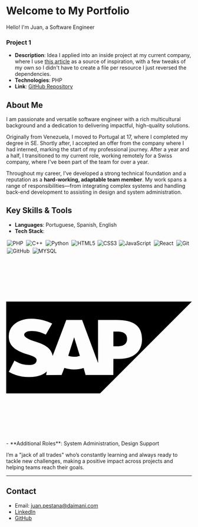 # Welcome to My Portfolio
Hello! I'm Juan, a Software Engineer

### Project 1
- **Description**: Idea I applied into an inside project at my current company, where I use [this article](https://laravel-news.com/working-with-third-party-services-in-laravel) as a source of inspiration, with a few tweaks of my own so I didn't have to create a file per resource I just reversed the dependencies.
- **Technologies**: PHP
- **Link**: [GitHub Repository](#)

## About Me

I am passionate and versatile software engineer with a rich multicultural background and a dedication to delivering impactful, high-quality solutions.

Originally from Venezuela, I moved to Portugal at 17, where I completed my degree in SE. Shortly after, I accepted an offer from the company where I had interned, marking the start of my professional journey. After a year and a half, I transitioned to my current role, working remotely for a Swiss company, where I've been part of the team for over a year.

Throughout my career, I’ve developed a strong technical foundation and a reputation as a **hard-working, adaptable team member**. My work spans a range of responsibilities—from integrating complex systems and handling back-end development to assisting in design and system administration.

## Key Skills & Tools
- **Languages**: Portuguese, Spanish, English
- **Tech Stack**:
<img alt="PHP" src="https://shields.io/badge/-PHP-3776AB?style=flat&logo=php" style="margin:2px;"/>
<img alt="C++" src="https://img.shields.io/badge/c++%20-%2300599C.svg?&style=for-the-badge&logo=c%2B%2B&ogoColor=white" style="margin:2px;"/>
<img alt="Python" src="https://img.shields.io/badge/python%20-%2314354C.svg?&style=for-the-badge&logo=python&logoColor=white" style="margin:2px;"/>
<img alt="HTML5" src="https://img.shields.io/static/v1?style=for-the-badge&message=HTML5&color=E34F26&logo=HTML5&logoColor=FFFFFF&label=" style="margin:2px;"/>
<img alt="CSS3" src="https://img.shields.io/badge/css3%20-%231572B6.svg?&style=for-the-badge&logo=css3&logoColor=white" />
<img alt="JavaScript" src="https://img.shields.io/badge/javascript%20-%23323330.svg?&style=for-the-badge&logo=javascript&logoColor=%23F7DF1E" style="margin:2px;"/>
<img alt="React" src="https://img.shields.io/badge/react%20-%2320232a.svg?&style=for-the-badge&logo=react&logoColor=%2361DAFB" style="margin:2px;"/>
<img alt="Git" src="https://img.shields.io/badge/git%20-%23F05033.svg?&style=for-the-badge&logo=git&logoColor=white" style="margin:2px;"/>
<img alt="GitHub" src="https://img.shields.io/badge/github%20-%23121011.svg?&style=for-the-badge&logo=github&logoColor=white" style="margin:2px;"/>
<img alt="MYSQL" src="https://img.shields.io/badge/MySQL-4479A1?style=for-the-badge&logo=mysql&logoColor=white" style="margin:2px;"/>
<svg role="img" viewBox="0 0 24 24" xmlns="http://www.w3.org/2000/svg"><title>SAP</title><path d="M0 6.064v11.872h12.13L24 6.064zm3.264 2.208h.005c.863.001 1.915.245 2.676.633l-.82 1.43c-.835-.404-1.255-.442-1.73-.467-.708-.038-1.064.215-1.069.488-.007.332.669.633 1.305.838.964.306 2.19.715 2.377 1.9L7.77 8.437h2.046l2.064 5.576-.007-5.575h2.37c2.257 0 3.318.764 3.318 2.519 0 1.575-1.09 2.514-2.936 2.514h-.763l-.01 2.094-3.588-.003-.25-.908c-.37.122-.787.189-1.23.189-.456 0-.885-.071-1.263-.2l-.358.919-2 .006.09-.462c-.029.025-.057.05-.087.074-.535.43-1.208.629-2.037.644l-.213.002a5.075 5.075 0 0 1-2.581-.675l.73-1.448c.79.467 1.286.572 1.956.558.347-.007.598-.07.761-.239a.557.557 0 0 0 .156-.369c.007-.376-.53-.553-1.185-.756-.531-.164-1.135-.389-1.606-.735-.559-.41-.825-.924-.812-1.65a1.99 1.99 0 0 1 .566-1.377c.519-.537 1.357-.863 2.363-.863zm10.597 1.67v1.904h.521c.694 0 1.247-.23 1.248-.964 0-.709-.554-.94-1.248-.94zm-5.087.767l-.748 2.362c.223.085.481.133.757.133.268 0 .52-.047.742-.126l-.736-2.37z"/></svg>
- **Additional Roles**: System Administration, Design Support

I’m a "jack of all trades" who’s constantly learning and always ready to tackle new challenges, making a positive impact across projects and helping teams reach their goals.

---

## Contact
- Email: juan.pestana@daimani.com
- [LinkedIn](https://www.linkedin.com/in/juan-pestana-b5041822a?utm_source=share&utm_campaign=share_via&utm_content=profile&utm_medium=android_app )
- [GitHub](https://github.com/Juan-DP/)
